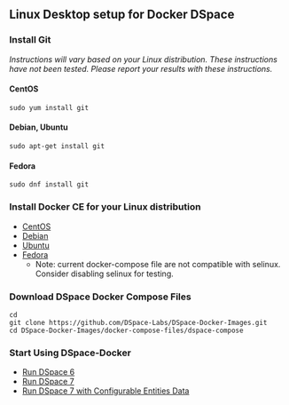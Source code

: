 ## Linux Desktop setup for Docker DSpace


### Install Git

_Instructions will vary based on your Linux distribution._
_These instructions have not been tested.  Please report your results with these instructions._

#### CentOS

```shell
sudo yum install git
```

#### Debian, Ubuntu

```shell
sudo apt-get install git
```

#### Fedora

```shell
sudo dnf install git
```

### Install Docker CE for your Linux distribution
- [CentOS](https://docs.docker.com/install/linux/docker-ce/centos/)
- [Debian](https://docs.docker.com/install/linux/docker-ce/debian/)
- [Ubuntu](https://docs.docker.com/install/linux/docker-ce/ubuntu/)
- [Fedora](https://docs.docker.com/install/linux/docker-ce/fedora/)
  - Note: current docker-compose file are not compatible with selinux. Consider disabling selinux for testing.

### Download DSpace Docker Compose Files

```shell
cd
git clone https://github.com/DSpace-Labs/DSpace-Docker-Images.git
cd DSpace-Docker-Images/docker-compose-files/dspace-compose
```

### Start Using DSpace-Docker

- [Run DSpace 6](run.DSpace6.md)
- [Run DSpace 7](run.DSpace7.md)
- [Run DSpace 7 with Configurable Entities Data](run.DSpace7Entities.md)
